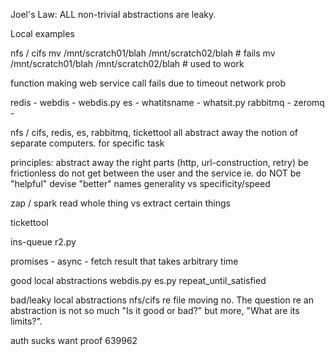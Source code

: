Joel's Law:
    ALL non-trivial abstractions are leaky.

Local examples

nfs / cifs
    mv /mnt/scratch01/blah /mnt/scratch02/blah # fails
    mv /mnt/scratch01/blah /mnt/scratch02/blah # used to work


function making web service call
    fails due to
        timeout
        network prob


redis - webdis - webdis.py
es - whatitsname - whatsit.py
rabbitmq -
zeromq -

nfs / cifs, redis, es, rabbitmq, tickettool
    all abstract away the notion of separate computers.
        for specific task

principles:
    abstract away the right parts (http, url-construction, retry)
        be frictionless
    do not get between the user and the service
        ie. do NOT
            be "helpful"
            devise "better" names
    generality vs specificity/speed


zap / spark
    read whole thing vs
    extract certain things

tickettool

ins-queue
    r2.py


promises - async - fetch result that takes arbitrary time


good local abstractions
    webdis.py
    es.py
    repeat_until_satisfied


bad/leaky local abstractions
    nfs/cifs  re file moving
    no.   The question re an abstraction is not so much "Is it good or bad?"
    but more,  "What are its limits?".

auth sucks
    want proof 
    639962






